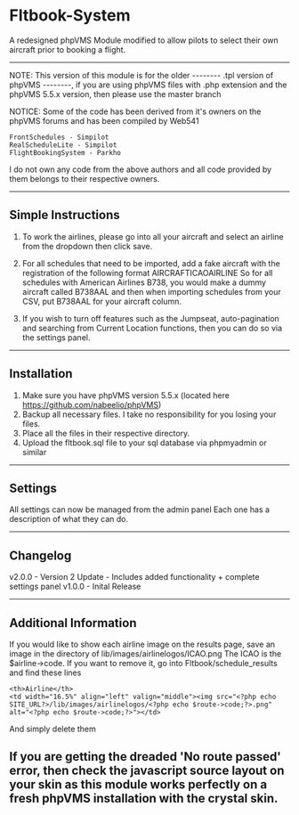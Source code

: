 # Fltbook-System
A redesigned phpVMS Module modified to allow pilots to select their own aircraft prior to booking a flight.

--------------------

NOTE: This version of this module is for the older -------- .tpl version of phpVMS --------, if you are using phpVMS files with .php extension and the phpVMS 5.5.x version, then please use the master branch

NOTICE: Some of the code has been derived from it's owners on the phpVMS forums and has been compiled by Web541

	FrontSchedules - Simpilot
    RealScheduleLite - Simpilot
    FlightBookingSystem - Parkho
    
    
I do not own any code from the above authors and all code provided by them belongs to their respective owners.

----------------------
Simple Instructions
----------------------
1. To work the airlines, please go into all your aircraft and select an airline from the dropdown then click save.

2. For all schedules that need to be imported, add a fake aircraft with the registration of the following format AIRCRAFTICAOAIRLINE
So for all schedules with American Airlines B738, you would make a dummy aircraft called B738AAL and then when importing schedules from your CSV, put B738AAL for your aircraft column.

3. If you wish to turn off features such as the Jumpseat, auto-pagination and searching from Current Location functions, then you can do so via the settings panel.

----------------------
 Installation
----------------------
1. Make sure you have phpVMS version 5.5.x (located here https://github.com/nabeelio/phpVMS)
2. Backup all necessary files. I take no responsibility for you losing your files.
3. Place all the files in their respective directory.
4. Upload the fltbook.sql file to your sql database via phpmyadmin or similar

---------------------
Settings
----------------------
All settings can now be managed from the admin panel
Each one has a description of what they can do.

----------------------
Changelog
----------------------
v2.0.0 - Version 2 Update - Includes added functionality + complete settings panel
v1.0.0 - Inital Release

----------------------
Additional Information
----------------------
If you would like to show each airline image on the results page, save an image in the directory of lib/images/airlinelogos/ICAO.png
The ICAO is the $airline->code. 
If you want to remove it, go into Fltbook/schedule_results and find these lines

	<th>Airline</th>
	<td width="16.5%" align="left" valign="middle"><img src="<?php echo SITE_URL?>/lib/images/airlinelogos/<?php echo $route->code;?>.png" alt="<?php echo $route->code;?>"></td>

And simply delete them

If you are getting the dreaded 'No route passed' error, then check the javascript source layout on your skin as this module works perfectly on a fresh phpVMS installation with the crystal skin.
----------------------
